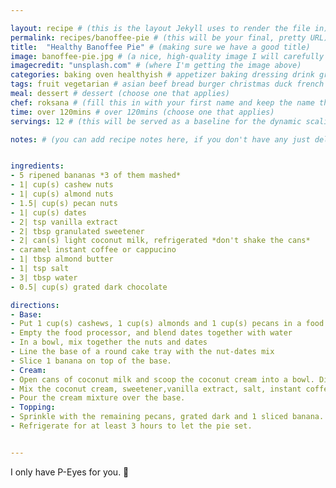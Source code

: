 ```yaml
---

layout: recipe # (this is the layout Jekyll uses to render the file in)
permalink: recipes/banoffee-pie # (this will be your final, pretty URL)
title:  "Healthy Banoffee Pie" # (making sure we have a good title)
image: banoffee-pie.jpg # (a nice, high-quality image I will carefully select for you)
imagecredit: "unsplash.com" # (where I'm getting the image above)
categories: baking oven healthyish # appetizer baking dressing drink grill healthyish marinade oven pickling quick raw salad sandwich sauce snack soup
tags: fruit vegetarian # asian beef bread burger christmas duck french fruit indian italian mexican nuts pasta pork poultry rice seafood thanksgiving vegetarian
meal: dessert # dessert (choose one that applies)
chef: roksana # (fill this in with your first name and keep the name the same for all your recipes, since each chef has his own collection of recipes)
time: over 120mins # over 120mins (choose one that applies)
servings: 12 # (this will be served as a baseline for the dynamic scaling)

notes: # (you can add recipe notes here, if you don't have any just delete this whole section and it won't be processed)


ingredients:
- 5 ripened bananas *3 of them mashed*
- 1| cup(s) cashew nuts
- 1| cup(s) almond nuts
- 1.5| cup(s) pecan nuts
- 1| cup(s) dates
- 2| tsp vanilla extract 
- 2| tbsp granulated sweetener 
- 2| can(s) light coconut milk, refrigerated *don't shake the cans*
- caramel instant coffee or cappucino
- 1| tbsp almond butter
- 1| tsp salt
- 3| tbsp water
- 0.5| cup(s) grated dark chocolate

directions:
- Base:
- Put 1 cup(s) cashews, 1 cup(s) almonds and 1 cup(s) pecans in a food processor=
- Empty the food processor, and blend dates together with water 
- In a bowl, mix together the nuts and dates 
- Line the base of a round cake tray with the nut-dates mix
- Slice 1 banana on top of the base.
- Cream: 
- Open cans of coconut milk and scoop the coconut cream into a bowl. Discard(or drink) the cocounut water that is let at the bottom of the cans.
- Mix the coconut cream, sweetener,vanilla extract, salt, instant coffee/cappucino powder, almond butter, 3 mashed bananas using a hand mixer.
- Pour the cream mixture over the base.
- Topping: 
- Sprinkle with the remaining pecans, grated dark and 1 sliced banana. 
- Refrigerate for at least 3 hours to let the pie set.


--- 
```

<!-- Below is the description, just write what you want or leave it empty 😁 -->
I only have P-Eyes for you. 🔪 